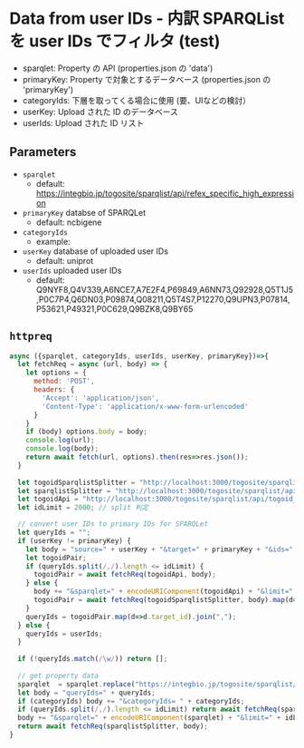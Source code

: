 # Data from user IDs - 内訳 SPARQList を user IDs でフィルタ (test)

* sparqlet: Property の API (properties.json の 'data')
* primaryKey: Property で対象とするデータベース (properties.json の 'primaryKey')
* categoryIds: 下層を取ってくる場合に使用 (要、UIなどの検討）
* userKey: Upload された ID のデータベース
* userIds: Upload された ID リスト

## Parameters

* `sparqlet`
  * default: https://integbio.jp/togosite/sparqlist/api/refex_specific_high_expression
* `primaryKey` databse of SPARQLet
  * default: ncbigene
* `categoryIds`
  * example:
* `userKey` database of uploaded user IDs
  * default: uniprot
* `userIds` uploaded user IDs
  * default: Q9NYF8,Q4V339,A6NCE7,A7E2F4,P69849,A6NN73,Q92928,Q5T1J5,P0C7P4,Q6DN03,P09874,Q08211,Q5T4S7,P12270,Q9UPN3,P07814,P53621,P49321,P0C629,Q9BZK8,Q9BY65

  
## `httpreq`

```javascript
async ({sparqlet, categoryIds, userIds, userKey, primaryKey})=>{
  let fetchReq = async (url, body) => {
    let options = {	
      method: 'POST',
      headers: {
        'Accept': 'application/json',
        'Content-Type': 'application/x-www-form-urlencoded'
      }
    }
    if (body) options.body = body;
    console.log(url);
    console.log(body);
    return await fetch(url, options).then(res=>res.json());
  }
  
  let togoidSparqlistSplitter = "http://localhost:3000/togosite/sparqlist/api/togoid_sparqlist_splitter";  
  let sparqlistSplitter = "http://localhost:3000/togosite/sparqlist/api/sparqlist_splitter";
  let togoidApi = "http://localhost:3000/togosite/sparqlist/api/togoid_route_sparql_multi_route"; 
  let idLimit = 2000; // split 判定

  // convert user IDs to primary IDs for SPARQLet
  let queryIds = "";
  if (userKey != primaryKey) {
    let body = "source=" + userKey + "&target=" + primaryKey + "&ids=" +  encodeURIComponent(userIds);
    let togoidPair;
    if (queryIds.split(/,/).length <= idLimit) {
      togoidPair = await fetchReq(togoidApi, body);
    } else {
      body += "&sparqlet=" + encodeURIComponent(togoidApi) + "&limit=" + idLimit;
      togoidPair = await fetchReq(togoidSparqlistSplitter, body).map(d=>d.target_id).join(",");
    }
    queryIds = togoidPair.map(d=>d.target_id).join(",");
  } else {
    queryIds = userIds;
  }
  
  if (!queryIds.match(/\w/)) return [];
  
  // get property data
  sparqlet  = sparqlet.replace("https://integbio.jp/togosite/sparqlist/", "http://localhost:3000/togosite/sparqlist/");
  let body = "queryIds=" + queryIds;
  if (categoryIds) body += "&categoryIds= " + categoryIds;
  if (queryIds.split(/,/).length <= idLimit) return await fetchReq(sparqlet, body);
  body += "&sparqlet=" + encodeURIComponent(sparqlet) + "&limit=" + idLimit;
  return await fetchReq(sparqlistSplitter, body);
}
```
  